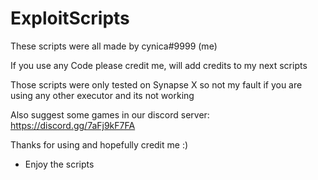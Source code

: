 # ExploitScripts
These scripts were all made by cynica#9999 (me)

If you use any Code please credit me, will add credits to my next scripts

Those scripts were only tested on Synapse X so not my fault if you are using any other executor and its not working

Also suggest some games in our discord server: https://discord.gg/7aFj9kF7FA

Thanks for using and hopefully credit me :)

- Enjoy the scripts
